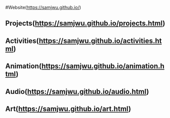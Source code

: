 #Website(https://samjwu.github.io/)

## Projects(https://samjwu.github.io/projects.html)

## Activities(https://samjwu.github.io/activities.html)
 
## Animation(https://samjwu.github.io/animation.html)

## Audio(https://samjwu.github.io/audio.html)

## Art(https://samjwu.github.io/art.html)
